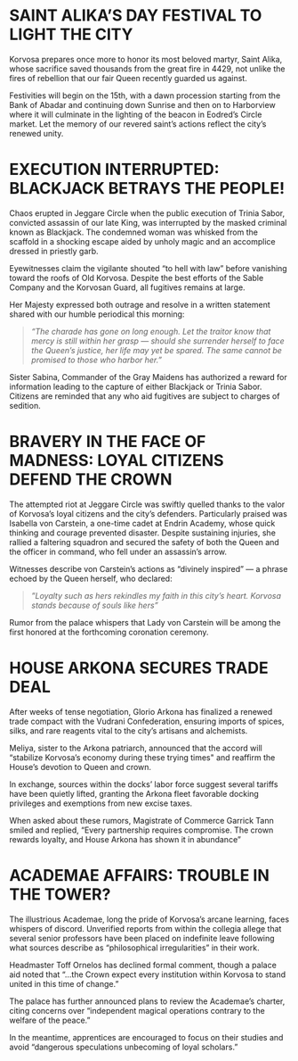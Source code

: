# SAINT ALIKA’S DAY FESTIVAL TO LIGHT THE CITY
Korvosa prepares once more to honor its most beloved martyr, Saint Alika, whose sacrifice saved thousands from the great fire in 4429, not unlike the fires of rebellion that our fair Queen recently guarded us against.

Festivities will begin on the 15th, with a dawn procession starting from the Bank of Abadar and continuing down Sunrise and then on to Harborview where it will culminate in the lighting of the beacon in Eodred’s Circle market. Let the memory of our revered saint’s actions reflect the city’s renewed unity.

# EXECUTION INTERRUPTED: BLACKJACK BETRAYS THE PEOPLE!
Chaos erupted in Jeggare Circle when the public execution of Trinia Sabor, convicted assassin of our late King, was interrupted by the masked criminal known as Blackjack. The condemned woman was whisked from the scaffold in a shocking escape aided by unholy magic and an accomplice dressed in priestly garb.

Eyewitnesses claim the vigilante shouted “to hell with law” before vanishing toward the roofs of Old Korvosa. Despite the best efforts of the Sable Company and the Korvosan Guard, all fugitives remains at large.

Her Majesty expressed both outrage and resolve in a written statement shared with our humble periodical this morning:

> *“The charade has gone on long enough. Let the traitor know that mercy is still within her grasp — should she surrender herself to face the Queen’s justice, her life may yet be spared. The same cannot be promised to those who harbor her.”*

Sister Sabina, Commander of the Gray Maidens has authorized a reward for information leading to the capture of either Blackjack or Trinia Sabor. Citizens are reminded that any who aid fugitives are subject to charges of sedition.

# BRAVERY IN THE FACE OF MADNESS: LOYAL CITIZENS DEFEND THE CROWN
The attempted riot at Jeggare Circle was swiftly quelled thanks to the valor of Korvosa’s loyal citizens and the city’s defenders. Particularly praised was Isabella von Carstein, a one-time cadet at Endrin Academy, whose quick thinking and courage prevented disaster. Despite sustaining injuries, she rallied a faltering squadron and secured the safety of both the Queen and the officer in command, who fell under an assassin’s arrow.

Witnesses describe von Carstein’s actions as “divinely inspired” — a phrase echoed by the Queen herself, who declared:

> *”Loyalty such as hers rekindles my faith in this city’s heart. Korvosa stands because of souls like hers”*

Rumor from the palace whispers that Lady von Carstein will be among the first honored at the forthcoming coronation ceremony.

# HOUSE ARKONA SECURES TRADE DEAL
After weeks of tense negotiation, Glorio Arkona has finalized a renewed trade compact with the Vudrani Confederation, ensuring imports of spices, silks, and rare reagents vital to the city’s artisans and alchemists.

Meliya, sister to the Arkona patriarch, announced that the accord will “stabilize Korvosa’s economy during these trying times" and reaffirm the House’s devotion to Queen and crown.

In exchange, sources within the docks’ labor force suggest several tariffs have been quietly lifted, granting the Arkona fleet favorable docking privileges and exemptions from new excise taxes.

When asked about these rumors, Magistrate of Commerce Garrick Tann smiled and replied, “Every partnership requires compromise. The crown rewards loyalty, and House Arkona has shown it in abundance”

# ACADEMAE AFFAIRS: TROUBLE IN THE TOWER?
The illustrious Academae, long the pride of Korvosa’s arcane learning, faces whispers of discord. Unverified reports from within the collegia allege that several senior professors have been placed on indefinite leave following what sources describe as “philosophical irregularities” in their work.

Headmaster Toff Ornelos has declined formal comment, though a palace aid noted that “…the Crown expect every institution within Korvosa to stand united in this time of change.”

The palace has further announced plans to review the Academae’s charter, citing concerns over “independent magical operations contrary to the welfare of the peace.”

In the meantime, apprentices are encouraged to focus on their studies and avoid “dangerous speculations unbecoming of loyal scholars.”